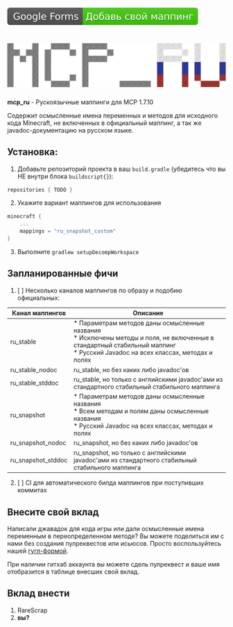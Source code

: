 [![help](github_media/google_forms_badge.svg) ](https://forms.gle/aSPPBVSRidogo87J6)
# <img src="github_media/logo.png" alt="logo"/>
**mcp_ru** - Рускоязычные маппинги для MCP 1.7.10

Содержит осмысленные имена переменных и методов для исходного кода Minecraft, не включенных в официальный маппинг, а так же javadoc-документацию на русском языке.

## Установка:
1. Добавьте репозиторий проекта в ваш `build.gradle` (убедитесь что вы НЕ внутри блока `buildscript{}`):
```gradle
repositories { TODO }
```
2. Укажите вариант маппингов для использования
```gradle
minecraft {
    ...
    mappings = "ru_snapshot_custom"
}
```
3. Выполните `gradlew setupDecompWorkspace`

## Запланированные фичи
1. [ ] Несколько каналов маппингов по образу и подобию официальных:

| Канал маппингов    |  Описание                                                                                                                                                                         |
|--------------------|-----------------------------------------------------------------------------------------------------------------------------------------------------------------------------------|
| ru_stable          | * Параметрам методов даны осмысленные названия<br>* Исключены методы и поля, не включенные в стандартный стабильный маппинг<br>* Русский Javadoc на всех классах, методах и полях |
| ru_stable_nodoc    | ru_stable, но без каких либо javadoc'ов                                                                                                                                           |
| ru_stable_stddoc   | ru_stable, но только с английскими javadoc'ами из стандартного стабильный стабильного маппинга                                                                                    |
| ru_snapshot        | * Параметрам методов даны осмысленные названия<br>* Всем методам и полям даны осмысленные названия<br>* Русский Javadoc на всех классах, методах и полях                          |
| ru_snapshot_nodoc  | ru_snapshot, но без каких либо javadoc'ов                                                                                                                                         |
| ru_snapshot_stddoc | ru_snapshot, но только с английскими javadoc'ами из стандартного стабильный стабильного маппинга                                                                                  |

2. [ ] CI для автоматического билда маппингов при поступивших коммитах

## Внесите свой вклад
Написали джавадок для кода игры или дали осмысленные имена переменным в переопределенном методе? Вы можете поделиться им с нами без создания пулреквестов или исьюсов. Просто воспользуйтесь нашей [гугл-формой](https://forms.gle/aSPPBVSRidogo87J6).

При наличии гитхаб аккаунта вы можете сдель пулреквест и ваше имя отобразится в таблице внесших свой вклад.

## Вклад внести
1. RareScrap
2. **вы?**
